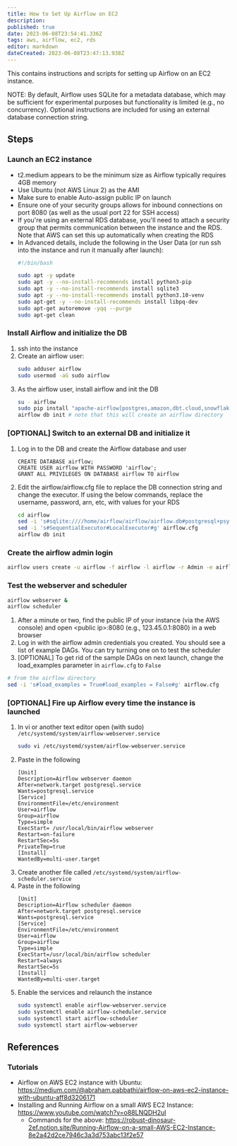 ```yaml
---
title: How to Set Up Airflow on EC2
description: 
published: true
date: 2023-06-08T23:54:41.336Z
tags: aws, airflow, ec2, rds
editor: markdown
dateCreated: 2023-06-08T23:47:13.938Z
---
```


This contains instructions and scripts for setting up Airflow on an EC2 instance.

NOTE: By default, Airflow uses SQLite for a metadata database, which may be sufficient for experimental purposes but functionality is limited (e.g., no concurrency). Optional instructions are included for using an external database connection string.

## Steps

### Launch an EC2 instance
* t2.medium appears to be the minimum size as Airflow typically requires 4GB memory
* Use Ubuntu (not AWS Linux 2) as the AMI
* Make sure to enable Auto-assign public IP on launch
* Ensure one of your security groups allows for inbound connections on port 8080 (as well as the usual port 22 for SSH access)
* If you're using an external RDS database, you'll need to attach a security group that permits communication between the instance and the RDS. Note that AWS can set this up automatically when creating the RDS
* In Advanced details, include the following in the User Data (or run ssh into the instance and run it manually after launch):
    ```bash
    #!/bin/bash
    
    sudo apt -y update
    sudo apt -y --no-install-recommends install python3-pip
    sudo apt -y --no-install-recommends install sqlite3
    sudo apt -y --no-install-recommends install python3.10-venv
    sudo apt-get -y --no-install-recommends install libpq-dev
    sudo apt-get autoremove -yqq --purge
    sudo apt-get clean
    ```
### Install Airflow and initialize the DB
1. ssh into the instance
2. Create an airflow user:
    ```bash
    sudo adduser airflow
    sudo usermod -aG sudo airflow
    ```
3. As the airflow user, install airflow and init the DB
    ```bash
    su - airflow
    sudo pip install "apache-airflow[postgres,amazon,dbt.cloud,snowflake,slack,virtualenv,pandas,cncf.kubernetes]==2.6.1" --constraint "https://raw.githubusercontent.com/apache/airflow/constraints-2.6.1/constraints-3.10.txt"
    airflow db init # note that this will create an airflow directory
    ```
### [OPTIONAL] Switch to an external DB and initialize it
1. Log in to the DB and create the Airflow database and user
    ```postgresql
    CREATE DATABASE airflow;
    CREATE USER airflow WITH PASSWORD 'airflow';
    GRANT ALL PRIVILEGES ON DATABASE airflow TO airflow
    ```
2. Edit the airflow/airflow.cfg file to replace the DB connection string and change the executor. If using the below commands, replace the username, password, arn, etc, with values for your RDS
    ```bash
    cd airflow
    sed -i 's#sqlite:////home/airflow/airflow/airflow.db#postgresql+psycopg2://user:password@database_arn/database_name#g' airflow.cfg
    sed -i 's#SequentialExecutor#LocalExecutor#g' airflow.cfg
    airflow db init
    ```
### Create the airflow admin login
```bash
airflow users create -u airflow -f airflow -l airflow -r Admin -e airflow@gmail.com
```

### Test the webserver and scheduler
```bash
airflow webserver &
airflow scheduler
```
1. After a minute or two, find the public IP of your instance (via the AWS console) and open \<public ip\>:8080 (e.g., 123.45.0.1:8080) in a web browser
2. Log in with the airflow admin credentials you created. You should see a list of example DAGs. You can try turning one on to test the scheduler
3. [OPTIONAL] To get rid of the sample DAGs on next launch, change the load_examples parameter in `airflow.cfg` to `False`
```bash
# from the airflow directory
sed -i 's#load_examples = True#load_examples = False#g' airflow.cfg
```
### [OPTIONAL] Fire up Airflow every time the instance is launched
1. In vi or another text editor open (with sudo) `/etc/systemd/system/airflow-webserver.service`
    ```bash
    sudo vi /etc/systemd/system/airflow-webserver.service
    ```
2. Paste in the following
    ```
    [Unit]
    Description=Airflow webserver daemon
    After=network.target postgresql.service
    Wants=postgresql.service
    [Service]
    EnvironmentFile=/etc/environment
    User=airflow
    Group=airflow
    Type=simple
    ExecStart= /usr/local/bin/airflow webserver
    Restart=on-failure
    RestartSec=5s
    PrivateTmp=true
    [Install]
    WantedBy=multi-user.target
    ```
3. Create another file called `/etc/systemd/system/airflow-scheduler.service`
4. Paste in the following
    ```
    [Unit]
    Description=Airflow scheduler daemon
    After=network.target postgresql.service
    Wants=postgresql.service
    [Service]
    EnvironmentFile=/etc/environment
    User=airflow
    Group=airflow
    Type=simple
    ExecStart=/usr/local/bin/airflow scheduler
    Restart=always
    RestartSec=5s
    [Install]
    WantedBy=multi-user.target
    ```
5. Enable the services and relaunch the instance
    ```bash
    sudo systemctl enable airflow-webserver.service
    sudo systemctl enable airflow-scheduler.service
    sudo systemctl start airflow-scheduler
    sudo systemctl start airflow-webserver
    ```
 ## References
 
 ### Tutorials
* Airflow on AWS EC2 instance with Ubuntu: https://medium.com/@abraham.pabbathi/airflow-on-aws-ec2-instance-with-ubuntu-aff8d3206171
* Installing and Running Airflow on a small AWS EC2 Instance: https://www.youtube.com/watch?v=o88LNQDH2uI
  * Commands for the above: https://robust-dinosaur-2ef.notion.site/Running-Airflow-on-a-small-AWS-EC2-Instance-8e2a42d2ce7946c3a3d753abc13f2e57


 
